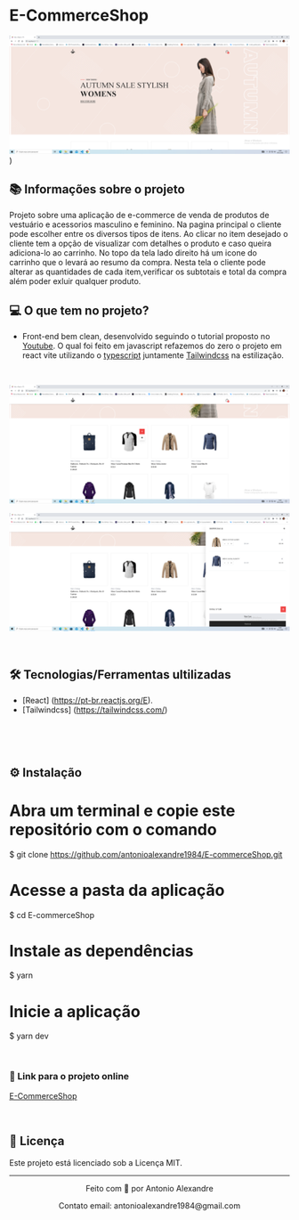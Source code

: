 # E-CommerceShop

![mock1](https://raw.githubusercontent.com/antonioalexandre1984/E-commerceShop/main/src/assets/app/telainicial%201.png))

## 📚 Informações sobre o projeto


Projeto sobre uma aplicação de e-commerce de venda de produtos de vestuário e acessorios masculino e feminino. Na pagina principal o cliente pode escolher entre os diversos tipos de itens. Ao clicar no item desejado o cliente tem a opção de visualizar com detalhes o produto e caso queira adiciona-lo ao carrinho. No topo da tela lado direito há um icone do carrinho que o levará ao resumo da compra. Nesta tela o cliente pode alterar as quantidades de cada item,verificar os subtotais e total da compra além poder exluir qualquer produto.
&nbsp;

## 💻 O que tem no projeto?

* Front-end bem clean, desenvolvido seguindo o tutorial proposto no [Youtube](https://www.youtube.com/watch?v=lGnuiAZCjuM&t=6019s). O qual foi feito em javascript refazemos do zero o projeto em react vite utilizando o [typescript](https://www.typescriptlang.org/) juntamente [Tailwindcss](https://tailwindcss.com/) na estilização.

&nbsp;


![mock2](https://raw.githubusercontent.com/antonioalexandre1984/E-commerceShop/main/src/assets/app/telainicial%202.png)

![mock2](https://raw.githubusercontent.com/antonioalexandre1984/E-commerceShop/main/src/assets/app/cart.png)

&nbsp;

## 🛠️ Tecnologias/Ferramentas ultilizadas


* [React] (https://pt-br.reactjs.org/E).
* [Tailwindcss] (https://tailwindcss.com/)

&nbsp;

&nbsp;
## ⚙️ Instalação 

# Abra um terminal e copie este repositório com o comando
$ git clone https://github.com/antonioalexandre1984/E-commerceShop.git
# Acesse a pasta da aplicação
$ cd E-commerceShop

# Instale as dependências
$ yarn

# Inicie a aplicação
$ yarn dev

&nbsp;

### 🔗 Link para o projeto online

[E-CommerceShop](https://glowing-crisp-eafefb.netlify.app/)

&nbsp;

## 📝 Licença

Este projeto está licenciado sob a Licença MIT.

---

<p align="center">Feito com 💙 por Antonio Alexandre</p>
<p align="center">Contato email: antonioalexandre1984@gmail.com</p>

